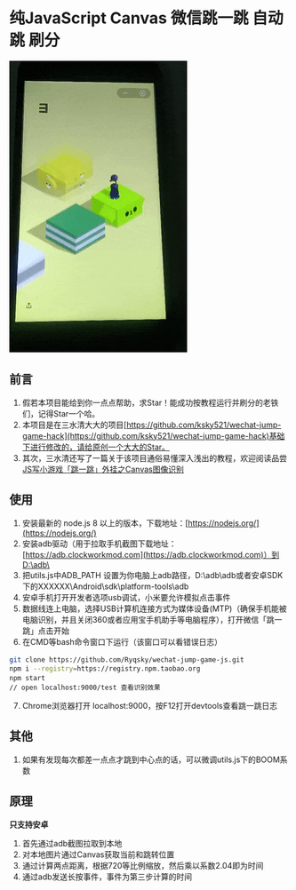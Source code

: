 # 纯JavaScript Canvas 微信跳一跳 自动跳 刷分

![demo](public/images/demo.gif)

## 前言
1. 假若本项目能给到你一点点帮助，求Star！能成功按教程运行并刷分的老铁们，记得Star一个哈。
2. 本项目是在三水清大大的项目[https://github.com/ksky521/wechat-jump-game-hack](https://github.com/ksky521/wechat-jump-game-hack)基础下进行修改的，请给原创一个大大的Star。
3. 其次，三水清还写了一篇关于该项目通俗易懂深入浅出的教程，欢迎阅读品尝[JS写小游戏「跳一跳」外挂之Canvas图像识别](http://mp.weixin.qq.com/s?__biz=MzI3NTMxMTQ1Mw==&mid=2247483927&idx=1&sn=98ff765cd2fb48bdf5c15f15f66109fc&chksm=eb07fc25dc707533fa33cd140c346075a262a0db1ae455d01bd6d2a9a2d8354fb29a1574708e&mpshare=1&scene=1&srcid=0107sCTDm6ovOy04Vyi9XHDA#rd)

## 使用

1. 安装最新的 node.js 8 以上的版本，下载地址：[https://nodejs.org/](https://nodejs.org/)
2. 安装adb驱动（用于拉取手机截图下载地址：[https://adb.clockworkmod.com](https://adb.clockworkmod.com)）到D:\adb\
3. 把utils.js中ADB_PATH 设置为你电脑上adb路径，D:\adb\adb或者安卓SDK下的XXXXXX\Android\sdk\platform-tools\adb
4. 安卓手机打开开发者选项usb调试，小米要允许模拟点击事件
5. 数据线连上电脑，选择USB计算机连接方式为媒体设备(MTP)（确保手机能被电脑识别，并且关闭360或者应用宝手机助手等电脑程序），打开微信「跳一跳」点击开始
6. 在CMD等bash命令窗口下运行（该窗口可以看错误日志）
```bash
git clone https://github.com/Ryqsky/wechat-jump-game-js.git
npm i --registry=https://registry.npm.taobao.org
npm start
// open localhost:9000/test 查看识别效果
```
7. Chrome浏览器打开 localhost:9000，按F12打开devtools查看跳一跳日志

## 其他
1. 如果有发现每次都差一点点才跳到中心点的话，可以微调utils.js下的BOOM系数

## 原理
**只支持安卓**

1. 首先通过adb截图拉取到本地
2. 对本地图片通过Canvas获取当前和跳转位置
3. 通过计算两点距离，根据720等比例缩放，然后乘以系数2.04即为时间
4. 通过adb发送长按事件，事件为第三步计算的时间